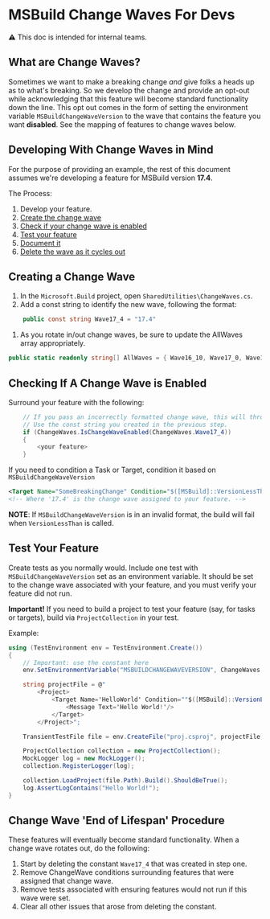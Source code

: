 # MSBuild Change Waves For Devs

⚠ This doc is intended for internal teams.

## What are Change Waves?
Sometimes we want to make a breaking change _and_ give folks a heads up as to what's breaking. So we develop the change and provide an opt-out while acknowledging that this feature will become standard functionality down the line. This opt out comes in the form of setting the environment variable `MSBuildChangeWaveVersion` to the wave that contains the feature you want **disabled**. See the mapping of features to change waves below.

## Developing With Change Waves in Mind
For the purpose of providing an example, the rest of this document assumes we're developing a feature for MSBuild version **17.4**.

The Process:
1. Develop your feature.
2. [Create the change wave](#creating-a-change-wave)
3. [Check if your change wave is enabled](#checking-if-a-change-wave-is-enabled)
4. [Test your feature](#test-your-feature)
5. [Document it](ChangeWaves.md#change-wave-features)
6. [Delete the wave as it cycles out](#change-wave-'end-of-lifespan'-procedure)

## Creating a Change Wave
1. In the `Microsoft.Build` project, open `SharedUtilities\ChangeWaves.cs`.
1. Add a const string to identify the new wave, following the format:
```c#
    public const string Wave17_4 = "17.4"
```
1. As you rotate in/out change waves, be sure to update the AllWaves array appropriately.
```c#
public static readonly string[] AllWaves = { Wave16_10, Wave17_0, Wave17_4 };
```

## Checking If A Change Wave is Enabled
Surround your feature with the following:
```c#
    // If you pass an incorrectly formatted change wave, this will throw.
    // Use the const string you created in the previous step.
    if (ChangeWaves.IsChangeWaveEnabled(ChangeWaves.Wave17_4))
    {
        <your feature>
    }
```

If you need to condition a Task or Target, condition it based on `MSBuildChangeWaveVersion`
```xml
<Target Name="SomeBreakingChange" Condition="$([MSBuild]::VersionLessThan('17.4', '$(MSBuildChangeWaveVersion)'))"">
<!-- Where '17.4' is the change wave assigned to your feature. -->
```
**NOTE**: If `MSBuildChangeWaveVersion` is in an invalid format, the build will fail when `VersionLessThan` is called.

## Test Your Feature
Create tests as you normally would. Include one test with `MSBuildChangeWaveVersion` set as an environment variable. It should be set to the change wave associated with your feature, and you must verify your feature did not run.

**Important!** If you need to build a project to test your feature (say, for tasks or targets), build via `ProjectCollection` in your test.


Example:
```c#
using (TestEnvironment env = TestEnvironment.Create())
{
    // Important: use the constant here
    env.SetEnvironmentVariable("MSBUILDCHANGEWAVEVERSION", ChangeWaves.Wave17_4);

    string projectFile = @"
        <Project>
            <Target Name='HelloWorld' Condition=""$([MSBuild]::VersionLessThan('17.4', '$(MSBUILDCHANGEWAVEVERSION)'))"">
                <Message Text='Hello World!'/>
            </Target>
        </Project>";

    TransientTestFile file = env.CreateFile("proj.csproj", projectFile);

    ProjectCollection collection = new ProjectCollection();
    MockLogger log = new MockLogger();
    collection.RegisterLogger(log);

    collection.LoadProject(file.Path).Build().ShouldBeTrue();
    log.AssertLogContains("Hello World!");
}
```

## Change Wave 'End of Lifespan' Procedure
These features will eventually become standard functionality. When a change wave rotates out, do the following:
1. Start by deleting the constant `Wave17_4` that was created in step one.
2. Remove ChangeWave conditions surrounding features that were assigned that change wave.
3. Remove tests associated with ensuring features would not run if this wave were set.
4. Clear all other issues that arose from deleting the constant.